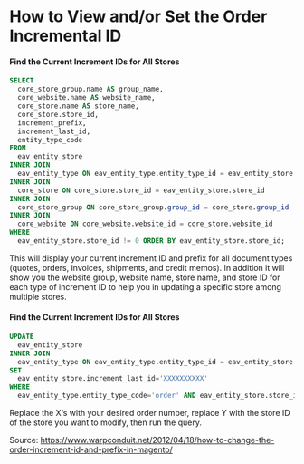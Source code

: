 # How to View and/or Set the Order Incremental ID

#### Find the Current Increment IDs for All Stores
```SQL
SELECT
  core_store_group.name AS group_name,
  core_website.name AS website_name,
  core_store.name AS store_name,
  core_store.store_id,
  increment_prefix,
  increment_last_id,
  entity_type_code
FROM
  eav_entity_store
INNER JOIN
  eav_entity_type ON eav_entity_type.entity_type_id = eav_entity_store.entity_type_id
INNER JOIN
  core_store ON core_store.store_id = eav_entity_store.store_id
INNER JOIN
  core_store_group ON core_store_group.group_id = core_store.group_id
INNER JOIN
  core_website ON core_website.website_id = core_store.website_id
WHERE
  eav_entity_store.store_id != 0 ORDER BY eav_entity_store.store_id;
```
This will display your current increment ID and prefix for all document types (quotes, orders, invoices, shipments, and credit memos). In addition it will show you the website group, website name, store name, and store ID for each type of increment ID to help you in updating a specific store among multiple stores.

#### Find the Current Increment IDs for All Stores
```SQL
UPDATE
  eav_entity_store
INNER JOIN
  eav_entity_type ON eav_entity_type.entity_type_id = eav_entity_store.entity_type_id
SET
  eav_entity_store.increment_last_id='XXXXXXXXXX'
WHERE
  eav_entity_type.entity_type_code='order' AND eav_entity_store.store_id = 'Y';
```
Replace the X‘s with your desired order number, replace Y with the store ID of the store you want to modify, then run the query.

Source: https://www.warpconduit.net/2012/04/18/how-to-change-the-order-increment-id-and-prefix-in-magento/
